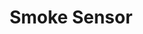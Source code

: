 ---
date_added: 2021-02-08
model: TS0205
vendor: Tuya
title: Smoke Sensor
category: sensor
supports: smoke
zigbeemodel: ['TS0205']
compatible: [deconz, tasmota, zha]
deconz: 3395
mlink: 
link: https://www.aliexpress.com/item/4001220370806.html
link2: 
link3: 
---